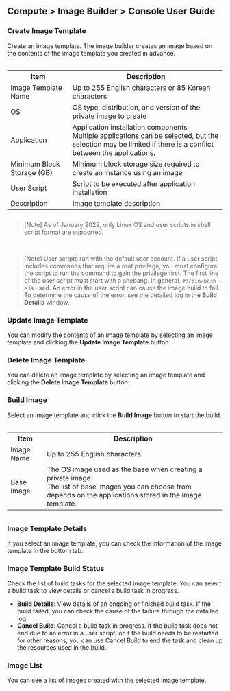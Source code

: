 ## Compute > Image Builder > Console User Guide
### Create Image Template
Create an image template. The image builder creates an image based on the contents of the image template you created in advance.

<table class="it" style="padding-top: 15px; padding-bottom: 10px;">
  <tr>
    <th>Item</th>
    <th>Description</th>
  </tr>
  <tr>
    <td>Image Template Name </td>
    <td>Up to 255 English characters or 85 Korean characters</td>
  </tr>
  <tr>
    <td>OS</td>
    <td>OS type, distribution, and version of the private image to create</td>
  </tr>
  <tr>
    <td>Application</td>
    <td>Application installation components<br/>Multiple applications can be selected, but the selection may be limited if there is a conflict between the applications.</td>
  </tr>
  <tr>
    <td>Minimum Block Storage (GB)</td>
    <td>Minimum block storage size required to create an instance using an image</td>
  </tr>
  <tr>
    <td>User Script </td>
    <td>Script to be executed after application installation</td>
  </tr>
  <tr>
    <td>Description</td>
    <td>Image template description </td>
  </tr>
</table>

> [Note]
> As of January 2022, only Linux OS and user scripts in shell script format are supported.

<br/>

> [Note]
> User scripts run with the default user account. If a user script includes commands that require a root privilege, you must configure the script to run the command to gain the privilege first.
> The first line of the user script must start with a shebang. In general, `#!/bin/bash -e` is used.
> An error in the user script can cause the image build to fail. To determine the cause of the error, see the detailed log in the **Build Details** window.

### Update Image Template
You can modify the contents of an image template by selecting an image template and clicking the **Update Image Template** button.

### Delete Image Template
You can delete an image template by selecting an image template and clicking the **Delete Image Template** button.

### Build Image
Select an image template and click the **Build Image** button to start the build.

<table class="it" style="padding-top: 15px; padding-bottom: 10px;">
  <tr>
    <th>Item</th>
    <th>Description</th>
  </tr>
  <tr>
    <td>Image Name</td>
    <td>Up to 255 English characters</td>
  </tr>
  <tr>
    <td>Base Image</td>
    <td>The OS image used as the base when creating a private image<br/>The list of base images you can choose from depends on the applications stored in the image template.</td>
  </tr>
</table>

### Image Template Details
If you select an image template, you can check the information of the image template in the bottom tab.

### Image Template Build Status
Check the list of build tasks for the selected image template. You can select a build task to view details or cancel a build task in progress.

* **Build Details**: View details of an ongoing or finished build task. If the build failed, you can check the cause of the failure through the detailed log.
* **Cancel Build**: Cancel a build task in progress. If the build task does not end due to an error in a user script, or if the build needs to be restarted for other reasons, you can use Cancel Build to end the task and clean up the resources used in the build.

### Image List
You can see a list of images created with the selected image template.
